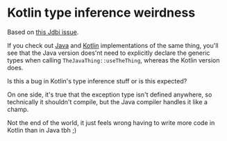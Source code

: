 # Kotlin type inference weirdness

Based on [this Jdbi issue](https://github.com/jdbi/jdbi/issues/858).

If you check out [Java](src/main/java/JavaMain.java) and [Kotlin](src/main/kotlin/KotlinMain.kt) implementations of the same thing,
you'll see that the Java version does'nt need to explicitly declare the generic types when calling `TheJavaThing::useTheThing`, whereas the Kotlin version does.

Is this a bug in Kotlin's type inference stuff or is this expected?

On one side, it's true that the exception type isn't defined anywhere, so technically it shouldn't compile, but the Java compiler handles it like a champ.

Not the end of the world, it just feels wrong having to write more code in Kotlin than in Java tbh ;)
